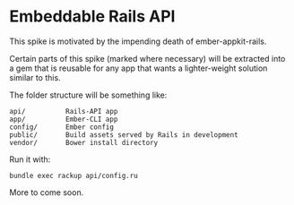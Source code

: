# Embeddable Rails API

This spike is motivated by the impending death of ember-appkit-rails.

Certain parts of this spike (marked where necessary) will be extracted into a gem that is reusable
for any app that wants a lighter-weight solution similar to this.

The folder structure will be something like:


```
api/          Rails-API app
app/          Ember-CLI app
config/       Ember config
public/       Build assets served by Rails in development
vendor/       Bower install directory
```

Run it with:

```
bundle exec rackup api/config.ru
```

More to come soon.
